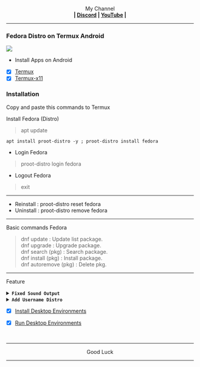 <p align="center">My Channel</br><b>
| <a href="https://discord.gg/GCehyym">Discord</a> | <a href="https://youtube.com/@layargeser">YouTube</a> |</b></p>

---
### Fedora Distro on Termux Android
<img src="https://raw.githubusercontent.com/wahasa/Fedora/refs/heads/main/Patch/Fedora.jpg">

* Install Apps on Android
- [x] [Termux](https://play.google.com/store/apps/details?id=com.termux)
- [x] [Termux-x11](https://github.com/termux/termux-x11/releases)

### Installation
Copy and paste this commands to Termux

Install Fedora (Distro)
> apt update

```
apt install proot-distro -y ; proot-distro install fedora
```

* Login Fedora
> proot-distro login fedora
* Logout Fedora
> exit

---
- Reinstall : proot-distro reset fedora
- Uninstall : proot-distro remove fedora

---
Basic commands Fedora
> dnf update : Update list package.</br>
> dnf upgrade : Upgrade package.</br>
> dnf search (pkg) : Search package.</br>
> dnf install (pkg) : Install package.</br>
> dnf autoremove (pkg) : Delete pkg.</br>

---
Feature

<details><summary><b><code>Fixed Sound Output</code></b></summary></br>

In Termux, run this commands
> apt update

```
apt install pulseaudio nano -y
```
```
nano $PREFIX/bin/fedora
```

- Copy Script
```
#!/bin/bash
pulseaudio --start \
    --load="module-native-protocol-tcp auth-ip-acl=127.0.0.1 auth-anonymous=1" \
    --exit-idle-time=-1
proot-distro login fedora --shared-tmp
```
Save : ctrl + x, click y enter.

- Activate script
```
chmod +x $PREFIX/bin/fedora
```

---
- Login Fedora
> fedora

- Logout Fedora
> exit

- Remove Fedora
> rm $PREFIX/bin/fedora

---
In Fedora, run this command
```
echo "export PULSE_SERVER=127.0.0.1" >> ~/.bashrc
```

---
</details>

<details><summary><b><code>Add Username Distro</code></b></summary></br>

In Linux, run this commands
> dnf install sudo

- Add Username
```
adduser <username>
```
```
passwd <username>
```
```
echo "<username>    ALL=(ALL)       ALL" >> /etc/sudoers
```

</br>
Note :</br>
(username) : Replace with your username.

---
In Termux, run this commands
> apt install nano

```
nano $PREFIX/bin/fedora
```

- Edit Script
```
proot-distro login --user <username> fedora --shared-tmp
```

Save : ctrl + x, click y enter.

---
</details>

- [x] [Install Desktop Environments](https://github.com/wahasa/Fedora/tree/main#install-desktop-environments)

- [x] [Run Desktop Environments](https://github.com/wahasa/Fedora/tree/main#run-desktop-environments)
</br>

---
<p align="center">Good Luck</p>

---
